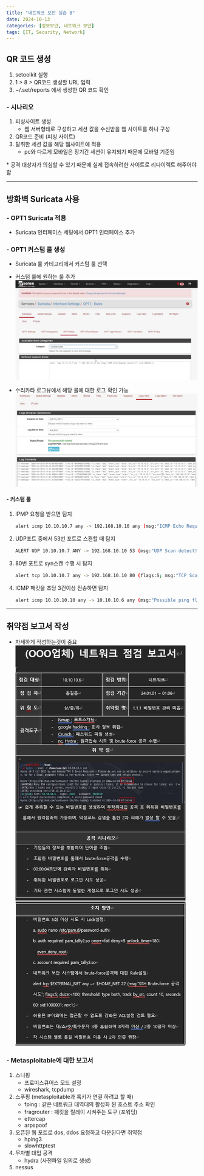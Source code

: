 ```yaml
---
title: "네트워크 보안 실습 8"
date: 2024-10-13
categories: [정보보안, 네트워크 보안]
tags: [IT, Security, Network]
---
```


## QR 코드 생성

1. setoolkit 실행
2. 1 > 8 > QR코드 생성할 URL 입력
3. ~/.set/reports 에서 생성한 QR 코드 확인

### - 시나리오

1. 피싱사이트 생성
   - 웹 서버형태로 구성하고 세션 값을 수신받을 웹 사이트를 하나 구성
2. QR코드 준비 (피싱 사이트)
3. 탈취한 세션 값을 해당 웹사이트에 적용
   - pc와 다르게 모바일은 장기간 세션이 유지되기 때문에 모바일 기준임

\* 공격 대상자가 의심할 수 있기 때문에 실제 접속하려한 사이트로 리다이렉트 해주어야 함

---

## 방화벽 Suricata 사용

### - OPT1 Suricata 적용

- Suricata 인터페이스 세팅에서 OPT1 인터페이스 추가

### - OPT1 커스텀 룰 생성

- Suricata 룰 카테고리에서 커스텀 룰 선택
- 커스텀 룰에 원하는 룰 추가
  ![](assets/img/정보보안/실습/8-1.jpg)

- 수리카타 로그뷰에서 해당 룰에 대한 로그 확인 가능  
  ![](assets/img/정보보안/실습/8-2.jpg)

#### - 커스텀 룰

1. IPMP 요청을 받으면 탐지

   ```bash
   alert icmp 10.10.10.7 any -> 192.168.10.10 any (msg:"ICMP Echo Request detect!!"; sid:1000001;)
   ```

2. UDP포트 중에서 53번 포트로 스캔할 때 탐지

   ```bash
   ALERT UDP 10.10.10.7 ANY -> 192.168.10.10 53 (msg:"UDP Scan detect!"; sid:1000002;)
   ```

3. 80번 포트로 syn스캔 수행 시 탐지

   ```bash
   alert tcp 10.10.10.7 any -> 192.168.10.10 80 (flags:S; msg:"TCP Scan detect!"; sid:1000003;)
   ```

4. ICMP 패킷을 초당 3건이상 전송하면 탐지

   ```bash
   alert icmp 10.10.10.10 any -> 10.10.10.6 any (msg:"Possible ping flood attack!"; threshold: type threshold, track by_src, count 1, seconds 1; sid:1000009;)
   ```

---

## 취약점 보고서 작성

- 자세하게 작성하는것이 중요
  ![](assets/img/정보보안/실습/8-3.jpg)
  ![](assets/img/정보보안/실습/8-4.jpg)

### - Metasploitable에 대한 보고서

1. 스니핑
   - 프로미스큐어스 모드 설정
   - wireshark, tcpdump
2. 스푸핑 (metasploitable과 록키가 연결 하려고 할 때)
   - fping : 같은 네트워크 대역대의 활성화 된 호스트 주소 확인
   - fragrouter : 패킷을 릴레이 시켜주는 도구 (포워딩)
   - ettercap
   - arpspoof
3. 오픈된 웹 포트로 dos, ddos 요청하고 다운된다면 취약점
   - hping3
   - slowhttptest
4. 무차별 대입 공격
   - hydra (사전파일 임의로 생성)
5. nessus
